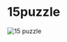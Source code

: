 # 15puzzle
![15 puzzle](https://user-images.githubusercontent.com/100312857/164396969-571f77b2-af1d-4a04-967d-147ea6f0dd35.jpg)
